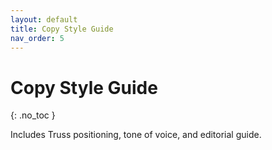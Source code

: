 ```yaml
---
layout: default
title: Copy Style Guide
nav_order: 5
---
```


# Copy Style Guide
{: .no_toc }

Includes Truss positioning, tone of voice, and editorial guide.

